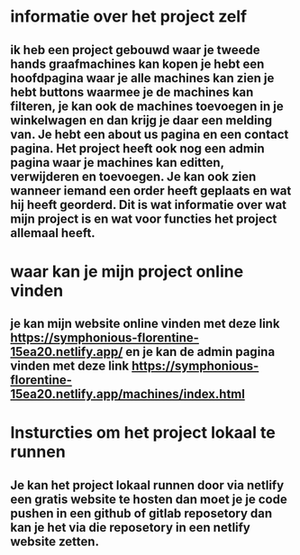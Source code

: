 # informatie over het project zelf

## ik heb een project gebouwd waar je tweede hands graafmachines kan kopen je hebt een hoofdpagina waar je alle machines kan zien je hebt buttons waarmee je de machines kan filteren, je kan ook de machines toevoegen in je winkelwagen en dan krijg je daar een melding van. Je hebt een about us pagina en een contact pagina. Het project heeft ook nog een admin pagina waar je machines kan editten, verwijderen en toevoegen. Je kan ook zien wanneer iemand een order heeft geplaats en wat hij heeft georderd. Dit is wat informatie over wat mijn project is en wat voor functies het project allemaal heeft.

# waar kan je mijn project online vinden

## je kan mijn website online vinden met deze link https://symphonious-florentine-15ea20.netlify.app/                           en je kan de admin pagina vinden met deze link https://symphonious-florentine-15ea20.netlify.app/machines/index.html

# Insturcties om het project lokaal te runnen 

## Je kan het project lokaal runnen door via netlify een gratis website te hosten dan moet je je code pushen in een github of gitlab reposetory dan kan je het via die reposetory in een netlify website zetten.